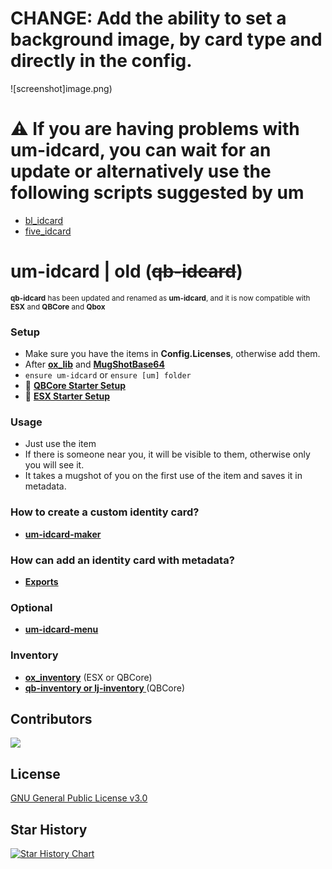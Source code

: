 # CHANGE: Add the ability to set a background image, by card type and directly in the config. 

![screenshot]image.png)


# ⚠️ If you are having problems with um-idcard, you can wait for an update or alternatively use the following scripts suggested by um
* [bl_idcard](https://github.com/Byte-Labs-Studio/bl_idcard)
* [five_idcard](https://github.com/cinquina/five-idcard)

# um-idcard | old (~~qb-idcard~~)
<sup><b>qb-idcard</b> has been updated and renamed as <b>um-idcard</b>, and it is now compatible with <b>ESX</b> and </b><b>QBCore</b> and <b>Qbox</b></sup> 


### Setup
* Make sure you have the items in **Config.Licenses**, otherwise add them.
* After **[ox_lib](https://github.com/overextended/ox_lib/releases)** and **[MugShotBase64](https://github.com/BaziForYou/MugShotBase64)** 
* `ensure um-idcard` or `ensure [um] folder`
* 📄 **[QBCore Starter Setup](https://alp1x.github.io/um-idcard/Starter%20Setup/qbcore)**
* 📄 **[ESX Starter Setup](https://alp1x.github.io/um-idcard/Starter%20Setup/esx)**

### Usage
* Just use the item
* If there is someone near you, it will be visible to them, otherwise only you will see it.
* It takes a mugshot of you on the first use of the item and saves it in metadata.

### How to create a custom identity card?
* **[um-idcard-maker](https://alp1x.github.io/um-idcard-maker/)**

### How can add an identity card with metadata?
* **[Exports](https://alp1x.github.io/um-idcard/exports)**

### Optional
* **[um-idcard-menu](https://github.com/alp1x/um-idcard-menu)**

### Inventory
* **[ox_inventory](https://github.com/overextended/ox_inventory/releases)** (ESX or QBCore)
* **[qb-inventory or lj-inventory ](https://github.com/qbcore-framework/qb-inventory)** (QBCore)



## Contributors 
<a href="https://github.com/alp1x/um-idcard/graphs/contributors">
  <img src="https://contrib.rocks/image?repo=alp1x/um-idcard" />
</a>

## License
[GNU General Public License v3.0](https://choosealicense.com/licenses/gpl-3.0/)

## Star History
[![Star History Chart](https://api.star-history.com/svg?repos=alp1x/um-idcard&type=Date)](https://star-history.com/#alp1x/um-idcard&Date)
